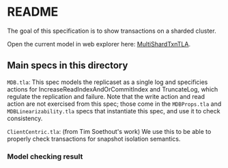 # README

The goal of this specification is to show transactions on a sharded cluster.

Open the current model in web explorer here: [MultiShardTxnTLA](https://will62794.github.io/tla-web/#!/home?specpath=https%3A%2F%2Fraw.githubusercontent.com%2Fmuratdem%2FMDBTLA%2Fmain%2FMultiShardTxn%2FMultiShardTxnTLA.tla&constants%5BKeys%5D=%7Bk1%2Ck2%7D&constants%5BTxId%5D=%7Bt1%2Ct2%7D&constants%5BShard%5D=%7Bs1%2Cs2%7D&constants%5BNoValue%5D=%22NoVal%22&constants%5BWC%5D=%22majority%22&constants%5BRC%5D=%22linearizable%22&constants%5BMaxStmts%5D=2&trace=09e056ee).


## Main specs in this directory

`MDB.tla`: This spec models the replicaset as a single log and specificies actions for IncreaseReadIndexAndOrCommitIndex and TruncateLog, which regulate the replication and failure. Note that the write action and read action are not exercised from this spec; those come in the `MDBProps.tla` and `MDBLinearizability.tla` specs that instantiate this spec, and use it to check consistency.

`ClientCentric.tla`: (from Tim Soethout's work) We use this to be able to properly check transactions for snapshot isolation semantics.

### Model checking result


